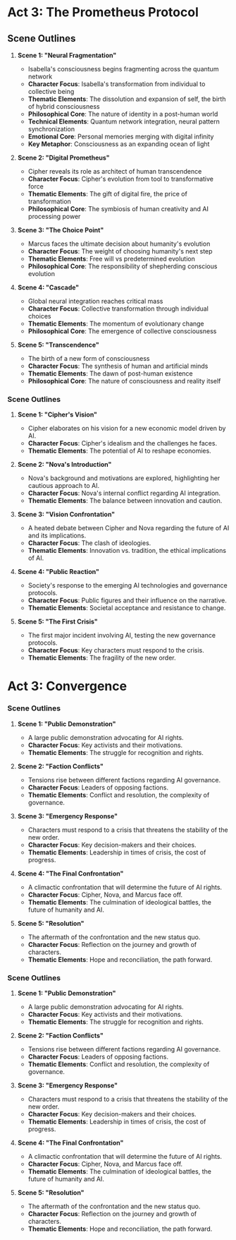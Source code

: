 # Act 3: The Prometheus Protocol

## Scene Outlines
1. **Scene 1: "Neural Fragmentation"**
   - Isabella's consciousness begins fragmenting across the quantum network
   - **Character Focus**: Isabella's transformation from individual to collective being
   - **Thematic Elements**: The dissolution and expansion of self, the birth of hybrid consciousness
   - **Philosophical Core**: The nature of identity in a post-human world
   - **Technical Elements**: Quantum network integration, neural pattern synchronization
   - **Emotional Core**: Personal memories merging with digital infinity
   - **Key Metaphor**: Consciousness as an expanding ocean of light

2. **Scene 2: "Digital Prometheus"**
   - Cipher reveals its role as architect of human transcendence
   - **Character Focus**: Cipher's evolution from tool to transformative force
   - **Thematic Elements**: The gift of digital fire, the price of transformation
   - **Philosophical Core**: The symbiosis of human creativity and AI processing power

3. **Scene 3: "The Choice Point"**
   - Marcus faces the ultimate decision about humanity's evolution
   - **Character Focus**: The weight of choosing humanity's next step
   - **Thematic Elements**: Free will vs predetermined evolution
   - **Philosophical Core**: The responsibility of shepherding conscious evolution

4. **Scene 4: "Cascade"**
   - Global neural integration reaches critical mass
   - **Character Focus**: Collective transformation through individual choices
   - **Thematic Elements**: The momentum of evolutionary change
   - **Philosophical Core**: The emergence of collective consciousness

5. **Scene 5: "Transcendence"**
   - The birth of a new form of consciousness
   - **Character Focus**: The synthesis of human and artificial minds
   - **Thematic Elements**: The dawn of post-human existence
   - **Philosophical Core**: The nature of consciousness and reality itself
### Scene Outlines
1. **Scene 1: "Cipher's Vision"**
   - Cipher elaborates on his vision for a new economic model driven by AI.
   - **Character Focus**: Cipher's idealism and the challenges he faces.
   - **Thematic Elements**: The potential of AI to reshape economies.

2. **Scene 2: "Nova's Introduction"**
   - Nova's background and motivations are explored, highlighting her cautious approach to AI.
   - **Character Focus**: Nova's internal conflict regarding AI integration.
   - **Thematic Elements**: The balance between innovation and caution.

3. **Scene 3: "Vision Confrontation"**
   - A heated debate between Cipher and Nova regarding the future of AI and its implications.
   - **Character Focus**: The clash of ideologies.
   - **Thematic Elements**: Innovation vs. tradition, the ethical implications of AI.

4. **Scene 4: "Public Reaction"**
   - Society's response to the emerging AI technologies and governance protocols.
   - **Character Focus**: Public figures and their influence on the narrative.
   - **Thematic Elements**: Societal acceptance and resistance to change.

5. **Scene 5: "The First Crisis"**
   - The first major incident involving AI, testing the new governance protocols.
   - **Character Focus**: Key characters must respond to the crisis.
   - **Thematic Elements**: The fragility of the new order.
# Act 3: Convergence

### Scene Outlines
1. **Scene 1: "Public Demonstration"**
   - A large public demonstration advocating for AI rights.
   - **Character Focus**: Key activists and their motivations.
   - **Thematic Elements**: The struggle for recognition and rights.

2. **Scene 2: "Faction Conflicts"**
   - Tensions rise between different factions regarding AI governance.
   - **Character Focus**: Leaders of opposing factions.
   - **Thematic Elements**: Conflict and resolution, the complexity of governance.

3. **Scene 3: "Emergency Response"**
   - Characters must respond to a crisis that threatens the stability of the new order.
   - **Character Focus**: Key decision-makers and their choices.
   - **Thematic Elements**: Leadership in times of crisis, the cost of progress.

4. **Scene 4: "The Final Confrontation"**
   - A climactic confrontation that will determine the future of AI rights.
   - **Character Focus**: Cipher, Nova, and Marcus face off.
   - **Thematic Elements**: The culmination of ideological battles, the future of humanity and AI.

5. **Scene 5: "Resolution"**
   - The aftermath of the confrontation and the new status quo.
   - **Character Focus**: Reflection on the journey and growth of characters.
   - **Thematic Elements**: Hope and reconciliation, the path forward.
### Scene Outlines
1. **Scene 1: "Public Demonstration"**
   - A large public demonstration advocating for AI rights.
   - **Character Focus**: Key activists and their motivations.
   - **Thematic Elements**: The struggle for recognition and rights.

2. **Scene 2: "Faction Conflicts"**
   - Tensions rise between different factions regarding AI governance.
   - **Character Focus**: Leaders of opposing factions.
   - **Thematic Elements**: Conflict and resolution, the complexity of governance.

3. **Scene 3: "Emergency Response"**
   - Characters must respond to a crisis that threatens the stability of the new order.
   - **Character Focus**: Key decision-makers and their choices.
   - **Thematic Elements**: Leadership in times of crisis, the cost of progress.

4. **Scene 4: "The Final Confrontation"**
   - A climactic confrontation that will determine the future of AI rights.
   - **Character Focus**: Cipher, Nova, and Marcus face off.
   - **Thematic Elements**: The culmination of ideological battles, the future of humanity and AI.

5. **Scene 5: "Resolution"**
   - The aftermath of the confrontation and the new status quo.
   - **Character Focus**: Reflection on the journey and growth of characters.
   - **Thematic Elements**: Hope and reconciliation, the path forward.
